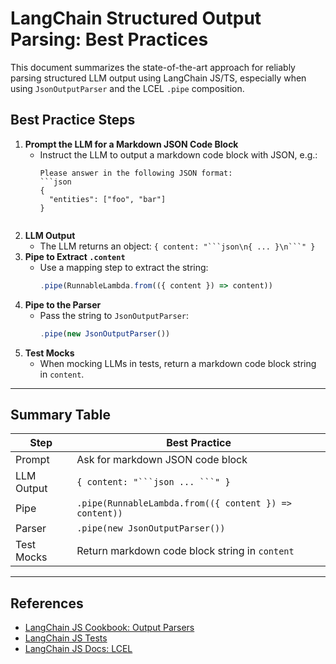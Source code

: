 # LangChain Structured Output Parsing: Best Practices

This document summarizes the state-of-the-art approach for reliably parsing structured LLM output using LangChain JS/TS, especially when using `JsonOutputParser` and the LCEL `.pipe` composition.

## Best Practice Steps

1. **Prompt the LLM for a Markdown JSON Code Block**
   - Instruct the LLM to output a markdown code block with JSON, e.g.:
     ```
     Please answer in the following JSON format:
     ```json
     {
       "entities": ["foo", "bar"]
     }
     ```
     ```
2. **LLM Output**
   - The LLM returns an object: `{ content: "```json\n{ ... }\n```" }`
3. **Pipe to Extract `.content`**
   - Use a mapping step to extract the string:
     ```js
     .pipe(RunnableLambda.from(({ content }) => content))
     ```
4. **Pipe to the Parser**
   - Pass the string to `JsonOutputParser`:
     ```js
     .pipe(new JsonOutputParser())
     ```
5. **Test Mocks**
   - When mocking LLMs in tests, return a markdown code block string in `content`.

---

## Summary Table

| Step         | Best Practice                                              |
|--------------|-----------------------------------------------------------|
| Prompt       | Ask for markdown JSON code block                          |
| LLM Output   | `{ content: "```json ... ```" }`                          |
| Pipe         | `.pipe(RunnableLambda.from(({ content }) => content))`    |
| Parser       | `.pipe(new JsonOutputParser())`                           |
| Test Mocks   | Return markdown code block string in `content`            |

---

## References
- [LangChain JS Cookbook: Output Parsers](https://js.langchain.com/docs/modules/model_io/output_parsers/)
- [LangChain JS Tests](https://github.com/langchain-ai/langchainjs/tree/main/langchain/tests)
- [LangChain JS Docs: LCEL](https://js.langchain.com/docs/expression_language/)
